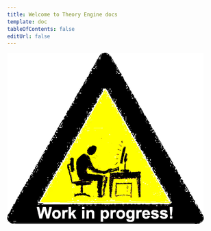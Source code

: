 ```yaml
---
title: Welcome to Theory Engine docs
template: doc
tableOfContents: false
editUrl: false
---
```


![Alt text](../../assets/wip.png)